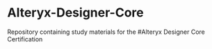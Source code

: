 # Alteryx-Designer-Core

Repository containing study materials for the 
#Alteryx Designer Core Certification 
